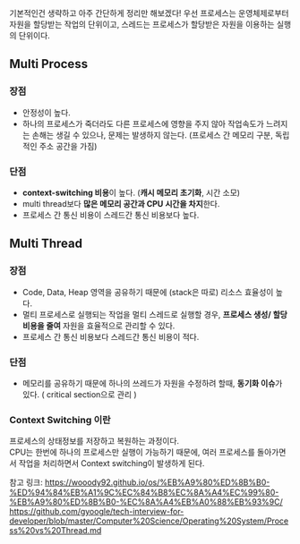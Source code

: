 기본적인건 생략하고 아주 간단하게 정리만 해보겠다!
우선 프로세스는 운영체제로부터 자원을 할당받는 작업의 단위이고, 스레드는 프로세스가 할당받은 자원을 이용하는 실행의 단위이다. 


## Multi Process

### 장점
* 안정성이 높다.
* 하나의 프로세스가 죽더라도 다른 프로세스에 영향을 주지 않아 작업속도가 느려지는 손해는 생길 수 있으나, 문제는 발생하지 않는다.  (프로세스 간 메모리 구분, 독립적인 주소 공간을 가짐)

### 단점
* **context-switching 비용**이 높다. (**캐시 메모리 초기화**, 시간 소모)
* multi thread보다 **많은 메모리 공간과 CPU 시간을 차지**한다. 
* 프로세스 간 통신 비용이 스레드간 통신 비용보다 높다.


## Multi Thread

### 장점
* Code, Data, Heap 영역을 공유하기 때문에 (stack은 따로) 리소스 효율성이 높다. 
* 멀티 프로세스로 실행되는 작업을 멀티 스레드로 실행할 경우, **프로세스 생성/ 할당 비용을 줄여** 자원을 효율적으로 관리할 수 있다. 
* 프로세스 간 통신 비용보다 스레드간 통신 비용이 적다. 

### 단점
* 메모리를 공유하기 때문에 하나의 쓰레드가 자원을 수정하려 할때, **동기화 이슈**가 있다. ( critical section으로 관리 )



### Context Switching 이란
프로세스의 상태정보를 저장하고 복원하는 과정이다.    
CPU는 한번에 하나의 프로세스만 실행이 가능하기 때문에, 여러 프로세스를 돌아가면서 작업을 처리하면서 Context switching이 발생하게 된다. 



참고 링크:
https://wooody92.github.io/os/%EB%A9%80%ED%8B%B0-%ED%94%84%EB%A1%9C%EC%84%B8%EC%8A%A4%EC%99%80-%EB%A9%80%ED%8B%B0-%EC%8A%A4%EB%A0%88%EB%93%9C/   
https://github.com/gyoogle/tech-interview-for-developer/blob/master/Computer%20Science/Operating%20System/Process%20vs%20Thread.md
